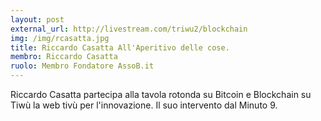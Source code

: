 ```yaml
---
layout: post
external_url: http://livestream.com/triwu2/blockchain
img: /img/rcasatta.jpg
title: Riccardo Casatta All'Aperitivo delle cose.
membro: Riccardo Casatta
ruolo: Membro Fondatore AssoB.it
---
```

Riccardo Casatta partecipa alla tavola rotonda su Bitcoin e Blockchain su Tiwù
la web tivù per l'innovazione. Il suo intervento dal Minuto 9.
